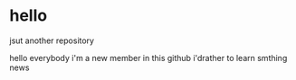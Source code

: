 # hello
jsut another repository 

hello everybody 
i'm a new member in this github i'drather to learn smthing news 
